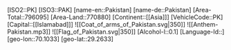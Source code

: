 ﻿---
location: [29.2633,70.1033]
type: Country
tags:
- geo/Country

SpocWebEntityId: 26995
isDeleted: false
confidential: public

---
[ISO2::PK]
[ISO3::PAK]
[name-en::Pakistan]
[name-de::Pakistan]
[Area-Total::796095]
[Area-Land::770880]
[Continent::[[Asia]]]
[VehicleCode::PK]
[Capital::[[Islamabad]]]
![[Coat_of_arms_of_Pakistan.svg|350]]
![[Anthem-Pakistan.mp3]]
![[Flag_of_Pakistan.svg|350]]
[Alcohol-l::0.1]
[Language-Id::]
[geo-lon::70.1033]
[geo-lat::29.2633]

